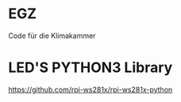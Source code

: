 # EGZ

Code für die Klimakammer


# LED'S PYTHON3 Library

https://github.com/rpi-ws281x/rpi-ws281x-python


